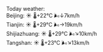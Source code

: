 Today weather:  
Beijing: ☀️   🌡️+22°C 🌬️↓7km/h  
Tianjin: ☀️   🌡️+29°C 🌬️→19km/h  
Shijiazhuang: ☀️   🌡️+29°C 🌬️↘10km/h  
Tangshan: ☀️   🌡️+23°C 🌬️↘13km/h  
